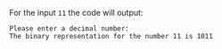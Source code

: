 For the input `11` the code will output:
```
Please enter a decimal number:
The binary representation for the number 11 is 1011
```
